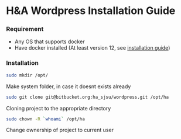 # H&A Wordpress Installation Guide

### Requirement
  - Any OS that supports docker
  - Have docker installed (At least version 12, see [installation guide](https://docs.docker.com/engine/installation/)) 

### Installation
```sh
sudo mkdir /opt/
```
Make system folder, in case it doesnt exists already

```sh
sudo git clone git@bitbucket.org:ha_sjsu/wordpress.git /opt/ha
```
Cloning project to the appropriate directory

```sh
sudo chown -R `whoami` /opt/ha
```
Change ownership of project to current user

